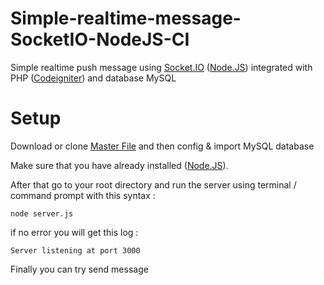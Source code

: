 # Simple-realtime-message-SocketIO-NodeJS-CI
Simple realtime push message using [Socket.IO](http://socket.io/) ([Node.JS](https://nodejs.org/en/)) integrated with PHP ([Codeigniter](http://codeigniter.com/)) and database MySQL

# Setup
Download or clone [Master File](https://github.com/moemoe89/Simple-realtime-message-SocketIO-NodeJS-CI)
and then config & import MySQL database 

Make sure that you have already installed  ([Node.JS](https://nodejs.org/en/)).

After that go to your root directory and run the server using terminal / command prompt with this syntax :
```
node server.js
```
if no error you will get this log :
```
Server listening at port 3000
```
Finally you can try send message
